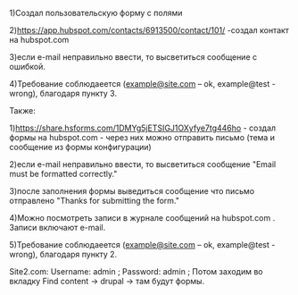 1)Создал пользовательскую форму с полями

2)https://app.hubspot.com/contacts/6913500/contact/101/ -создал контакт на hubspot.com

3)если e-mail неправильно ввести, то высветиться сообщение с ошибкой.

4)Требование соблюдаеется (example@site.com – ok, example@test - wrong), благодаря пункту 3.

Также:

1)https://share.hsforms.com/1DMYg5jETSIGJ1OXyfye7tg446ho - создал формы на hubspot.com - через них можно отправить письмо (тема и сообщение из формы конфигурации)

2)если e-mail неправильно ввести, то высветиться сообщение "Email must be formatted correctly."

3)после заполнения формы выведиться сообщение что письмо отправлено "Thanks for submitting the form."

4)Можно посмотреть записи в журнале сообщений на hubspot.com . Записи включают e-mail.

5)Требование соблюдаеется (example@site.com – ok, example@test - wrong), благодаря пункту 2.

Site2.com:
Username: admin ;
Password: admin ;
Потом заходим во вкладку Find content -> drupal -> там будут формы.
